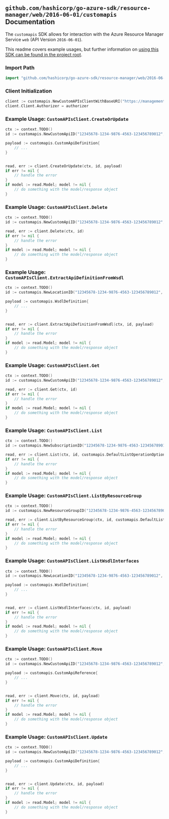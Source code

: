 
## `github.com/hashicorp/go-azure-sdk/resource-manager/web/2016-06-01/customapis` Documentation

The `customapis` SDK allows for interaction with the Azure Resource Manager Service `web` (API Version `2016-06-01`).

This readme covers example usages, but further information on [using this SDK can be found in the project root](https://github.com/hashicorp/go-azure-sdk/tree/main/docs).

### Import Path

```go
import "github.com/hashicorp/go-azure-sdk/resource-manager/web/2016-06-01/customapis"
```


### Client Initialization

```go
client := customapis.NewCustomAPIsClientWithBaseURI("https://management.azure.com")
client.Client.Authorizer = authorizer
```


### Example Usage: `CustomAPIsClient.CreateOrUpdate`

```go
ctx := context.TODO()
id := customapis.NewCustomApiID("12345678-1234-9876-4563-123456789012", "example-resource-group", "customApiValue")

payload := customapis.CustomApiDefinition{
	// ...
}


read, err := client.CreateOrUpdate(ctx, id, payload)
if err != nil {
	// handle the error
}
if model := read.Model; model != nil {
	// do something with the model/response object
}
```


### Example Usage: `CustomAPIsClient.Delete`

```go
ctx := context.TODO()
id := customapis.NewCustomApiID("12345678-1234-9876-4563-123456789012", "example-resource-group", "customApiValue")

read, err := client.Delete(ctx, id)
if err != nil {
	// handle the error
}
if model := read.Model; model != nil {
	// do something with the model/response object
}
```


### Example Usage: `CustomAPIsClient.ExtractApiDefinitionFromWsdl`

```go
ctx := context.TODO()
id := customapis.NewLocationID("12345678-1234-9876-4563-123456789012", "locationValue")

payload := customapis.WsdlDefinition{
	// ...
}


read, err := client.ExtractApiDefinitionFromWsdl(ctx, id, payload)
if err != nil {
	// handle the error
}
if model := read.Model; model != nil {
	// do something with the model/response object
}
```


### Example Usage: `CustomAPIsClient.Get`

```go
ctx := context.TODO()
id := customapis.NewCustomApiID("12345678-1234-9876-4563-123456789012", "example-resource-group", "customApiValue")

read, err := client.Get(ctx, id)
if err != nil {
	// handle the error
}
if model := read.Model; model != nil {
	// do something with the model/response object
}
```


### Example Usage: `CustomAPIsClient.List`

```go
ctx := context.TODO()
id := customapis.NewSubscriptionID("12345678-1234-9876-4563-123456789012")

read, err := client.List(ctx, id, customapis.DefaultListOperationOptions())
if err != nil {
	// handle the error
}
if model := read.Model; model != nil {
	// do something with the model/response object
}
```


### Example Usage: `CustomAPIsClient.ListByResourceGroup`

```go
ctx := context.TODO()
id := customapis.NewResourceGroupID("12345678-1234-9876-4563-123456789012", "example-resource-group")

read, err := client.ListByResourceGroup(ctx, id, customapis.DefaultListByResourceGroupOperationOptions())
if err != nil {
	// handle the error
}
if model := read.Model; model != nil {
	// do something with the model/response object
}
```


### Example Usage: `CustomAPIsClient.ListWsdlInterfaces`

```go
ctx := context.TODO()
id := customapis.NewLocationID("12345678-1234-9876-4563-123456789012", "locationValue")

payload := customapis.WsdlDefinition{
	// ...
}


read, err := client.ListWsdlInterfaces(ctx, id, payload)
if err != nil {
	// handle the error
}
if model := read.Model; model != nil {
	// do something with the model/response object
}
```


### Example Usage: `CustomAPIsClient.Move`

```go
ctx := context.TODO()
id := customapis.NewCustomApiID("12345678-1234-9876-4563-123456789012", "example-resource-group", "customApiValue")

payload := customapis.CustomApiReference{
	// ...
}


read, err := client.Move(ctx, id, payload)
if err != nil {
	// handle the error
}
if model := read.Model; model != nil {
	// do something with the model/response object
}
```


### Example Usage: `CustomAPIsClient.Update`

```go
ctx := context.TODO()
id := customapis.NewCustomApiID("12345678-1234-9876-4563-123456789012", "example-resource-group", "customApiValue")

payload := customapis.CustomApiDefinition{
	// ...
}


read, err := client.Update(ctx, id, payload)
if err != nil {
	// handle the error
}
if model := read.Model; model != nil {
	// do something with the model/response object
}
```
